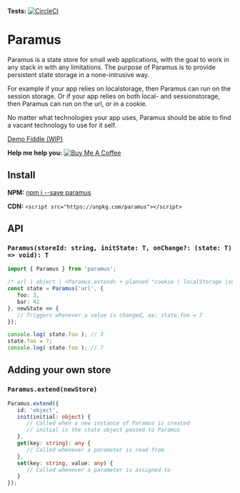 **Tests:** [![CircleCI](https://circleci.com/gh/Olian04/Paramus.svg?style=svg)](https://circleci.com/gh/Olian04/Paramus)

# Paramus

Paramus is a state store for small web applications, with the goal to work in any stack in with any limitations. The purpose of Paramus is to provide persistent state storage in a none-intrusive way.

For example if your app relies on localstorage, then Paramus can run on the session storage. Or if your app relies on both local- and sessionstorage, then Paramus can run on the url, or in a cookie.

No matter what technologies your app uses, Paramus should be able to find a vacant technology to use for it self.

[Demo Fiddle (WIP)](https://jsfiddle.net/gh/get/library/pure/Olian04/Paramus/tree/master/demo)

__Help me help you:__ <a href="https://www.buymeacoffee.com/olian04" target="_blank"><img src="https://www.buymeacoffee.com/assets/img/custom_images/orange_img.png" alt="Buy Me A Coffee" style="height: auto !important;width: auto !important;" ></a>

## Install

__NPM:__ [npm i --save paramus](https://www.npmjs.com/package/paramus)

__CDN:__ `<script src="https://unpkg.com/paramus"></script>`

## API

### `Paramus(storeId: string, initState: T, onChange?: (state: T) => void): T`

```ts
import { Paramus } from 'paramus';

/* url | object | <Paramus.extend> + planned "cookie | localStorage |sessionStorage | indexedDB | webSQL"  */
const state = Paramus('url', {
   foo: 3, 
   bar: 42
}, newState => {
   // Triggers whenever a value is changed, ex: state.foo = 7
});

console.log( state.foo ); // 3
state.foo = 7;
console.log( state.foo ); // 7
```

## Adding your own store

### `Paramus.extend(newStore)`

```ts
Paramus.extend({
   id: 'object',
   init(initial: object) {
      // Called when a new instance of Paramus is created
      // initial is the state object passed to Paramus
   },
   get(key: string): any {
      // Called whenever a parameter is read from 
   },
   set(key: string, value: any) {
      // Called whenever a parameter is assigned to
   }
});
```
